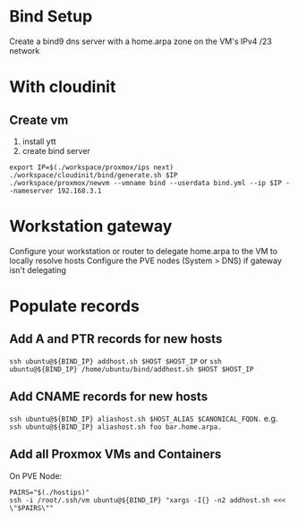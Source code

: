# Bind Setup

Create a bind9 dns server with a home.arpa zone on the VM's IPv4 /23 network 

# With cloudinit
## Create vm
1. install ytt
2. create bind server
```
export IP=$(./workspace/proxmox/ips next)
./workspace/cloudinit/bind/generate.sh $IP
./workspace/proxmox/newvm --vmname bind --userdata bind.yml --ip $IP --nameserver 192.168.3.1
```

# Workstation gateway
Configure your workstation or router to delegate home.arpa to the VM to locally resolve hosts
Configure the PVE nodes (System > DNS) if gateway isn't delegating

# Populate records

## Add A and PTR records for new hosts
`ssh ubuntu@${BIND_IP} addhost.sh $HOST $HOST_IP`
or
`ssh ubuntu@${BIND_IP} /home/ubuntu/bind/addhost.sh $HOST $HOST_IP`


## Add CNAME records for new hosts
`ssh ubuntu@${BIND_IP} aliashost.sh $HOST_ALIAS $CANONICAL_FQDN.`
e.g. `ssh ubuntu@${BIND_IP} aliashost.sh foo bar.home.arpa.`


## Add all Proxmox VMs and Containers
On PVE Node:
```
PAIRS="$(./hostips)"
ssh -i /root/.ssh/vm ubuntu@${BIND_IP} "xargs -I{} -n2 addhost.sh <<< \"$PAIRS\""
```
